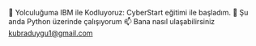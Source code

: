 🚀 Yolculuğuma IBM ile Kodluyoruz: CyberStart eğitimi ile başladım.
🌱 Şu anda Python üzerinde çalışıyorum
📫 Bana nasıl ulaşabilirsiniz kubraduygu1@gmail.com
